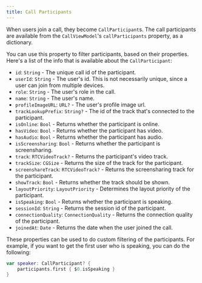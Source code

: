 ```yaml
---
title: Call Participants
---
```


When users join a call, they become `CallParticipant`s. The call participants are available from the `CallViewModel`'s `callParticipants` property, as a dictionary. 

You can use this property to filter participants, based on their properties. Here's a list of the info that is available about the `CallParticipant`:
- `id`: `String` - The unique call id of the participant.
- `userId`: `String` - The user's id. This is not necessarily unique, since a user can join from multiple devices. 
- `role`: `String` - The user's role in the call.
- `name`: `String` - The user's name.
- `profileImageURL`: `URL?` - The user's profile image url.
- `trackLookupPrefix`: `String?` - The id of the track that's connected to the participant.
- `isOnline`: `Bool` - Returns whether the participant is online.
- `hasVideo`: `Bool` - Returns whether the participant has video.
- `hasAudio`: `Bool` - Returns whether the participant has audio.
- `isScreensharing`: `Bool` - Returns whether the participant is screensharing.
- `track`: `RTCVideoTrack?` - Returns the participant's video track.
- `trackSize`: `CGSize` - Returns the size of the track for the participant.
- `screenshareTrack`: `RTCVideoTrack?` - Returns the screensharing track for the participant.
- `showTrack`: `Bool` - Returns whether the track should be shown.
- `layoutPriority`: `LayoutPriority` - Determines the layout priority of the participant.
- `isSpeaking`: `Bool` - Returns whether the participant is speaking.
- `sessionId`: `String` - Returns the session id of the participant.
- `connectionQuality`: `ConnectionQuality` - Returns the connection quality of the participant.
- `joinedAt`: `Date` - Returns the date when the user joined the call.

These properties can be used to do custom filtering of the participants. For example, if you want to get the first user who is speaking, you can do the following:

```swift
var speaker: CallParticipant? {
    participants.first { $0.isSpeaking }
}
```